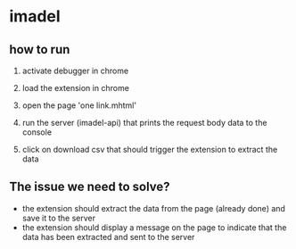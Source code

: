 # imadel


## how to run

1. activate debugger in chrome 

2. load the extension in chrome

3. open the page 'one link.mhtml'

4. run the server (imadel-api) that prints the request body data to the console

5. click on download csv that should trigger the extension to extract the data

## The issue we need to solve?

- the extension should extract the data from the page (already done) and save it to the server
- the extension should display a message on the page to indicate that the data has been extracted and sent to the server

